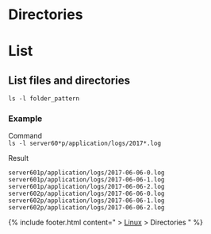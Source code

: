 # Directories

# List

## List files and directories  
`ls -l folder_pattern`

### Example
Command  
`ls -l server60*p/application/logs/2017*.log`

Result  
```
server601p/application/logs/2017-06-06-0.log
server601p/application/logs/2017-06-06-1.log
server601p/application/logs/2017-06-06-2.log
server602p/application/logs/2017-06-06-0.log
server602p/application/logs/2017-06-06-1.log
server602p/application/logs/2017-06-06-2.log
```

{% include footer.html content=" > [Linux](/linux) > Directories " %}